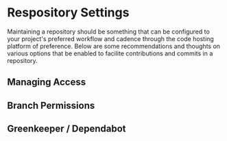 # Respository Settings

Maintaining a repository should be something that can be configured to your project's preferred workflow and cadence through the code hosting platform of preference.  Below are some recommendations and thoughts on various options that be enabled to facilite contributions and commits in a repository.

## Managing Access


## Branch Permissions


## Greenkeeper / Dependabot